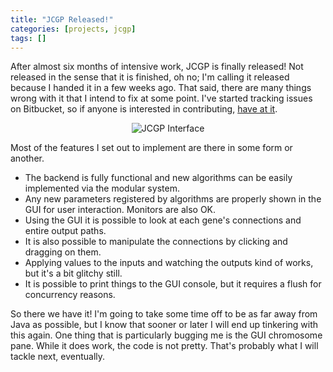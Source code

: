 ```yaml
---
title: "JCGP Released!"
categories: [projects, jcgp]
tags: []
---
```


After almost six months of intensive work, JCGP is finally released! Not released in the sense that it is finished, oh no; I'm calling it released because I handed it in a few weeks ago. That said, there are many things wrong with it that I intend to fix at some point. I've started tracking issues on Bitbucket, so if anyone is interested in contributing, [have at it](https://bitbucket.org/epedroni/jcgp/issues).

<center><img class="img-responsive" alt="JCGP Interface" src="{{ site.baseurl }}/assets/projects/jcgp/release.png" /></center>

Most of the features I set out to implement are there in some form or another.

* The backend is fully functional and new algorithms can be easily implemented via the modular system.
* Any new parameters registered by algorithms are properly shown in the GUI for user interaction. Monitors are also OK.
* Using the GUI it is possible to look at each gene's connections and entire output paths.
* It is also possible to manipulate the connections by clicking and dragging on them.
* Applying values to the inputs and watching the outputs kind of works, but it's a bit glitchy still.
* It is possible to print things to the GUI console, but it requires a flush for concurrency reasons.

So there we have it! I'm going to take some time off to be as far away from Java as possible, but I know that sooner or later I will end up tinkering with this again. One thing that is particularly bugging me is the GUI chromosome pane. While it does work, the code is not pretty. That's probably what I will tackle next, eventually.


